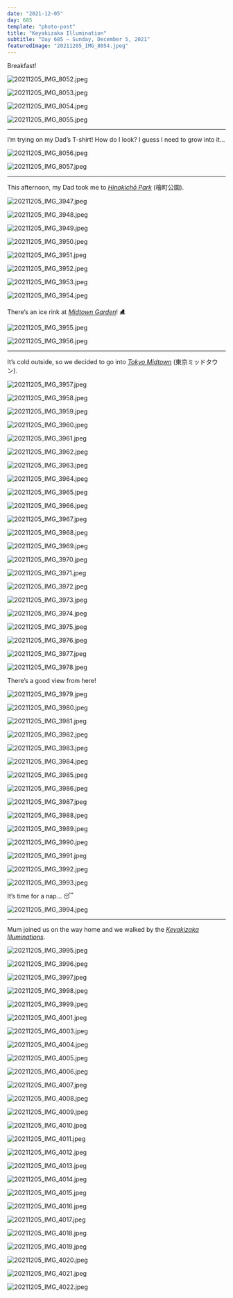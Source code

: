```yaml
---
date: "2021-12-05"
day: 685
template: "photo-post"
title: "Keyakizaka Illumination"
subtitle: "Day 685 – Sunday, December 5, 2021"
featuredImage: "20211205_IMG_8054.jpeg"
---
```


Breakfast!

![20211205_IMG_8052.jpeg](20211205_IMG_8052.jpeg)

![20211205_IMG_8053.jpeg](20211205_IMG_8053.jpeg)

![20211205_IMG_8054.jpeg](20211205_IMG_8054.jpeg)

![20211205_IMG_8055.jpeg](20211205_IMG_8055.jpeg)

<hr />

I’m trying on my Dad’s T-shirt! How do I look? I guess I need to grow into it…

![20211205_IMG_8056.jpeg](20211205_IMG_8056.jpeg)

![20211205_IMG_8057.jpeg](20211205_IMG_8057.jpeg)

<hr />

This afternoon, my Dad took me to _<a href="https://goo.gl/maps/sT7T9VTenkXJLVyJ6">Hinokichō Park</a>_ (檜町公園).

![20211205_IMG_3947.jpeg](20211205_IMG_3947.jpeg)

![20211205_IMG_3948.jpeg](20211205_IMG_3948.jpeg)

![20211205_IMG_3949.jpeg](20211205_IMG_3949.jpeg)

![20211205_IMG_3950.jpeg](20211205_IMG_3950.jpeg)

![20211205_IMG_3951.jpeg](20211205_IMG_3951.jpeg)

![20211205_IMG_3952.jpeg](20211205_IMG_3952.jpeg)

![20211205_IMG_3953.jpeg](20211205_IMG_3953.jpeg)

![20211205_IMG_3954.jpeg](20211205_IMG_3954.jpeg)

There’s an ice rink at _<a href="https://goo.gl/maps/PAbEmX7XfvXDrxRv5">Midtown Garden</a>_! ⛸

![20211205_IMG_3955.jpeg](20211205_IMG_3955.jpeg)

![20211205_IMG_3956.jpeg](20211205_IMG_3956.jpeg)

<hr />

It’s cold outside, so we decided to go into _<a href="https://goo.gl/maps/RCpZkeqsS8PFehXj9">Tokyo Midtown</a>_ (東京ミッドタウン).

![20211205_IMG_3957.jpeg](20211205_IMG_3957.jpeg)

![20211205_IMG_3958.jpeg](20211205_IMG_3958.jpeg)

![20211205_IMG_3959.jpeg](20211205_IMG_3959.jpeg)

![20211205_IMG_3960.jpeg](20211205_IMG_3960.jpeg)

![20211205_IMG_3961.jpeg](20211205_IMG_3961.jpeg)

![20211205_IMG_3962.jpeg](20211205_IMG_3962.jpeg)

![20211205_IMG_3963.jpeg](20211205_IMG_3963.jpeg)

![20211205_IMG_3964.jpeg](20211205_IMG_3964.jpeg)

![20211205_IMG_3965.jpeg](20211205_IMG_3965.jpeg)

![20211205_IMG_3966.jpeg](20211205_IMG_3966.jpeg)

![20211205_IMG_3967.jpeg](20211205_IMG_3967.jpeg)

![20211205_IMG_3968.jpeg](20211205_IMG_3968.jpeg)

![20211205_IMG_3969.jpeg](20211205_IMG_3969.jpeg)

![20211205_IMG_3970.jpeg](20211205_IMG_3970.jpeg)

![20211205_IMG_3971.jpeg](20211205_IMG_3971.jpeg)

![20211205_IMG_3972.jpeg](20211205_IMG_3972.jpeg)

![20211205_IMG_3973.jpeg](20211205_IMG_3973.jpeg)

![20211205_IMG_3974.jpeg](20211205_IMG_3974.jpeg)

![20211205_IMG_3975.jpeg](20211205_IMG_3975.jpeg)

![20211205_IMG_3976.jpeg](20211205_IMG_3976.jpeg)

![20211205_IMG_3977.jpeg](20211205_IMG_3977.jpeg)

![20211205_IMG_3978.jpeg](20211205_IMG_3978.jpeg)

There’s a good view from here!

![20211205_IMG_3979.jpeg](20211205_IMG_3979.jpeg)

![20211205_IMG_3980.jpeg](20211205_IMG_3980.jpeg)

![20211205_IMG_3981.jpeg](20211205_IMG_3981.jpeg)

![20211205_IMG_3982.jpeg](20211205_IMG_3982.jpeg)

![20211205_IMG_3983.jpeg](20211205_IMG_3983.jpeg)

![20211205_IMG_3984.jpeg](20211205_IMG_3984.jpeg)

![20211205_IMG_3985.jpeg](20211205_IMG_3985.jpeg)

![20211205_IMG_3986.jpeg](20211205_IMG_3986.jpeg)

![20211205_IMG_3987.jpeg](20211205_IMG_3987.jpeg)

![20211205_IMG_3988.jpeg](20211205_IMG_3988.jpeg)

![20211205_IMG_3989.jpeg](20211205_IMG_3989.jpeg)

![20211205_IMG_3990.jpeg](20211205_IMG_3990.jpeg)

![20211205_IMG_3991.jpeg](20211205_IMG_3991.jpeg)

![20211205_IMG_3992.jpeg](20211205_IMG_3992.jpeg)

![20211205_IMG_3993.jpeg](20211205_IMG_3993.jpeg)

It’s time for a nap… 😴

![20211205_IMG_3994.jpeg](20211205_IMG_3994.jpeg)

<hr />

Mum joined us on the way home and we walked by the _<a href="https://www.timeout.com/tokyo/things-to-do/keyakizaka-illumination">Keyakizaka Illuminations</a>_.

![20211205_IMG_3995.jpeg](20211205_IMG_3995.jpeg)

![20211205_IMG_3996.jpeg](20211205_IMG_3996.jpeg)

![20211205_IMG_3997.jpeg](20211205_IMG_3997.jpeg)

![20211205_IMG_3998.jpeg](20211205_IMG_3998.jpeg)

![20211205_IMG_3999.jpeg](20211205_IMG_3999.jpeg)

![20211205_IMG_4001.jpeg](20211205_IMG_4001.jpeg)

![20211205_IMG_4003.jpeg](20211205_IMG_4003.jpeg)

![20211205_IMG_4004.jpeg](20211205_IMG_4004.jpeg)

![20211205_IMG_4005.jpeg](20211205_IMG_4005.jpeg)

![20211205_IMG_4006.jpeg](20211205_IMG_4006.jpeg)

![20211205_IMG_4007.jpeg](20211205_IMG_4007.jpeg)

![20211205_IMG_4008.jpeg](20211205_IMG_4008.jpeg)

![20211205_IMG_4009.jpeg](20211205_IMG_4009.jpeg)

![20211205_IMG_4010.jpeg](20211205_IMG_4010.jpeg)

![20211205_IMG_4011.jpeg](20211205_IMG_4011.jpeg)

![20211205_IMG_4012.jpeg](20211205_IMG_4012.jpeg)

![20211205_IMG_4013.jpeg](20211205_IMG_4013.jpeg)

![20211205_IMG_4014.jpeg](20211205_IMG_4014.jpeg)

![20211205_IMG_4015.jpeg](20211205_IMG_4015.jpeg)

![20211205_IMG_4016.jpeg](20211205_IMG_4016.jpeg)

![20211205_IMG_4017.jpeg](20211205_IMG_4017.jpeg)

![20211205_IMG_4018.jpeg](20211205_IMG_4018.jpeg)

![20211205_IMG_4019.jpeg](20211205_IMG_4019.jpeg)

![20211205_IMG_4020.jpeg](20211205_IMG_4020.jpeg)

![20211205_IMG_4021.jpeg](20211205_IMG_4021.jpeg)

![20211205_IMG_4022.jpeg](20211205_IMG_4022.jpeg)
